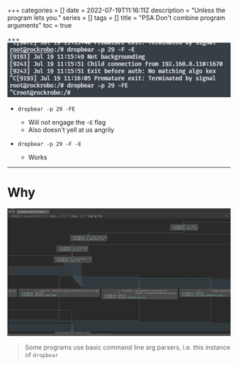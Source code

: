 +++
categories = []
date = 2022-07-19T11:16:11Z
description = "Unless the program lets you."
series = []
tags = []
title = "PSA Don't combine program arguments"
toc = true

+++
![](/uploads/20220719-snipaste_2022-07-19_21-16-02.jpg)

* `dropbear -p 29 -FE`
  * Will not engage the -`E` flag
  * Also doesn't yell at us angrily


* `dropbear -p 29 -F -E`
  * Works

***

# Why

![](/uploads/20220719-snipaste_2022-07-19_21-17-35.jpg)

> Some programs use basic command line arg parsers, i.e. this instance of `dropbear`